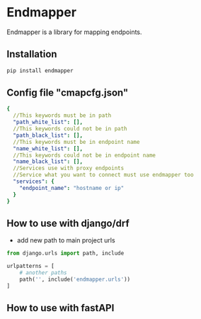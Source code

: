 # Endmapper

Endmapper is a library for mapping endpoints.

## Installation

```bash
pip install endmapper
```

## Config file "cmapcfg.json"

```yaml
{
  //This keywords must be in path
  "path_white_list": [],
  //This keywords could not be in path
  "path_black_list": [],
  //This keywords must be in endpoint name 
  "name_white_list": [],
  //This keywords could not be in endpoint name
  "name_black_list": [],
  //Services use with proxy endpoints
  //Service what you want to connect must use endmapper too
  "services": {
    "endpoint_name": "hostname or ip"
  }
}
```

## How to use with django/drf

- add new path to main project urls
```python
from django.urls import path, include

urlpatterns = [
    # another paths
    path('', include('endmapper.urls'))
]
```

## How to use with fastAPI